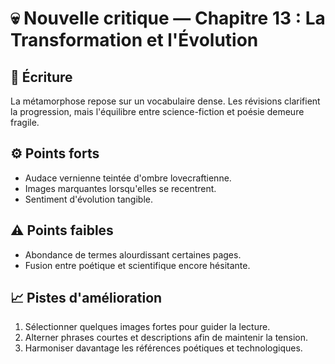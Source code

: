 # 💀 Nouvelle critique — Chapitre 13 : La Transformation et l'Évolution

## 🧠 Écriture
La métamorphose repose sur un vocabulaire dense. Les révisions clarifient la progression, mais l'équilibre entre science-fiction et poésie demeure fragile.

## ⚙️ Points forts
- Audace vernienne teintée d'ombre lovecraftienne.
- Images marquantes lorsqu'elles se recentrent.
- Sentiment d'évolution tangible.

## ⚠️ Points faibles
- Abondance de termes alourdissant certaines pages.
- Fusion entre poétique et scientifique encore hésitante.

## 📈 Pistes d'amélioration
1. Sélectionner quelques images fortes pour guider la lecture.
2. Alterner phrases courtes et descriptions afin de maintenir la tension.
3. Harmoniser davantage les références poétiques et technologiques.
